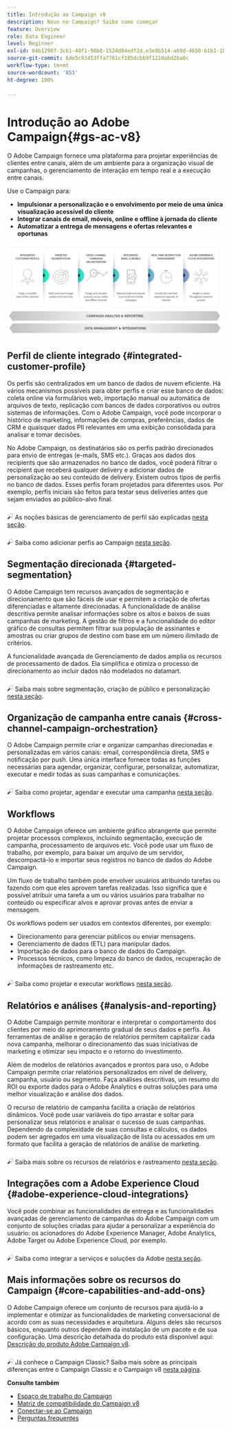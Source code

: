 ```yaml
---
title: Introdução ao Campaign v8
description: Novo no Campaign? Saiba como começar
feature: Overview
role: Data Engineer
level: Beginner
exl-id: 04b12907-3cb1-40f1-90b8-1524d84edf2d,e3e9b514-a69d-4650-b1b1-1b76b4f3d63f
source-git-commit: 6de5c93453ffa7761cf185dcbb9f1210abd26a0c
workflow-type: tm+mt
source-wordcount: '853'
ht-degree: 100%

---
```


# Introdução ao Adobe Campaign{#gs-ac-v8}

O Adobe Campaign fornece uma plataforma para projetar experiências de clientes entre canais, além de um ambiente para a organização visual de campanhas, o gerenciamento de interação em tempo real e a execução entre canais.

Use o Campaign para:

* **Impulsionar a personalização e o envolvimento por meio de uma única visualização acessível do cliente**
* **Integrar canais de email, móveis, online e offline à jornada do cliente**
* **Automatizar a entrega de mensagens e ofertas relevantes e oportunas**

![](assets/ac-capabilities.png)

## Perfil de cliente integrado {#integrated-customer-profile}

Os perfis são centralizados em um banco de dados de nuvem eficiente. Há vários mecanismos possíveis para obter perfis e criar esse banco de dados: coleta online via formulários web, importação manual ou automática de arquivos de texto, replicação com bancos de dados corporativos ou outros sistemas de informações. Com o Adobe Campaign, você pode incorporar o histórico de marketing, informações de compras, preferências, dados de CRM e quaisquer dados PII relevantes em uma exibição consolidada para analisar e tomar decisões.

No Adobe Campaign, os destinatários são os perfis padrão direcionados para envio de entregas (e-mails, SMS etc.). Graças aos dados dos recipients que são armazenados no banco de dados, você poderá filtrar o recipient que receberá qualquer delivery e adicionar dados de personalização ao seu conteúdo de delivery. Existem outros tipos de perfis no banco de dados. Esses perfis foram projetados para diferentes usos. Por exemplo, perfis iniciais são feitos para testar seus deliveries antes que sejam enviados ao público-alvo final.

![](../assets/do-not-localize/glass.png) As noções básicas de gerenciamento de perfil são explicadas [nesta seção](audiences.md).

![](../assets/do-not-localize/glass.png) Saiba como adicionar perfis ao Campaign [nesta seção](import.md).

## Segmentação direcionada {#targeted-segmentation}

O Adobe Campaign tem recursos avançados de segmentação e direcionamento que são fáceis de usar e permitem a criação de ofertas diferenciadas e altamente direcionadas. A funcionalidade de análise descritiva permite analisar informações sobre os altos e baixos de suas campanhas de marketing. A gestão de filtros e a funcionalidade do editor gráfico de consultas permitem filtrar sua população de assinantes e amostras ou criar grupos de destino com base em um número ilimitado de critérios.

A funcionalidade avançada de Gerenciamento de dados amplia os recursos de processamento de dados. Ela simplifica e otimiza o processo de direcionamento ao incluir dados não modelados no datamart.

![](../assets/do-not-localize/glass.png) Saiba mais sobre segmentação, criação de público e personalização [nesta seção](audiences.md).

## Organização de campanha entre canais {#cross-channel-campaign-orchestration}

O Adobe Campaign permite criar e organizar campanhas direcionadas e personalizadas em vários canais: email, correspondência direta, SMS e notificação por push. Uma única interface fornece todas as funções necessárias para agendar, organizar, configurar, personalizar, automatizar, executar e medir todas as suas campanhas e comunicações.

![](../assets/do-not-localize/glass.png) Saiba como projetar, agendar e executar uma campanha [nesta seção](campaigns.md).

## Workflows

O Adobe Campaign oferece um ambiente gráfico abrangente que permite projetar processos complexos, incluindo segmentação, execução de campanha, processamento de arquivos etc. Você pode usar um fluxo de trabalho, por exemplo, para baixar um arquivo de um servidor, descompactá-lo e importar seus registros no banco de dados do Adobe Campaign.

Um fluxo de trabalho também pode envolver usuários atribuindo tarefas ou fazendo com que eles aprovem tarefas realizadas. Isso significa que é possível atribuir uma tarefa a um ou vários usuários para trabalhar no conteúdo ou especificar alvos e aprovar provas antes de enviar a mensagem.

Os workflows podem ser usados em contextos diferentes, por exemplo:

* Direcionamento para gerenciar públicos ou enviar mensagens.
* Gerenciamento de dados (ETL) para manipular dados.
* Importação de dados para o banco de dados do Campaign.
* Processos técnicos, como limpeza do banco de dados, recuperação de informações de rastreamento etc.

![](../assets/do-not-localize/glass.png) Saiba como projetar e executar workflows [nesta seção](../config/workflows.md).

## Relatórios e análises {#analysis-and-reporting}

O Adobe Campaign permite monitorar e interpretar o comportamento dos clientes por meio do aprimoramento gradual de seus dados e perfis. As ferramentas de análise e geração de relatórios permitem capitalizar cada nova campanha, melhorar o direcionamento das suas iniciativas de marketing e otimizar seu impacto e o retorno do investimento.

Além de modelos de relatórios avançados e prontos para uso, o Adobe Campaign permite criar relatórios personalizados em nível de delivery, campanha, usuário ou segmento. Faça análises descritivas, um resumo do ROI ou exporte dados para o Adobe Analytics e outras soluções para uma melhor visualização e análise dos dados.

O recurso de relatório de campanha facilita a criação de relatórios dinâmicos. Você pode usar variáveis do tipo arrastar e soltar para personalizar seus relatórios e analisar o sucesso de suas campanhas. Dependendo da complexidade de suas consultas e cálculos, os dados podem ser agregados em uma visualização de lista ou acessados em um formato que facilita a geração de relatórios de análise de marketing.


![](../assets/do-not-localize/glass.png) Saiba mais sobre os recursos de relatórios e rastreamento [nesta seção](reporting.md).

## Integrações com a Adobe Experience Cloud {#adobe-experience-cloud-integrations}

Você pode combinar as funcionalidades de entrega e as funcionalidades avançadas de gerenciamento de campanhas do Adobe Campaign com um conjunto de soluções criadas para ajudar a personalizar a experiência do usuário: os acionadores do Adobe Experience Manager, Adobe Analytics, Adobe Target ou Adobe Experience Cloud, por exemplo.

![](../assets/do-not-localize/glass.png) Saiba como integrar a serviços e soluções da Adobe [nesta seção](../connect/integration.md).

## Mais informações sobre os recursos do Campaign {#core-capabilities-and-add-ons}

O Adobe Campaign oferece um conjunto de recursos para ajudá-lo a implementar e otimizar as funcionalidades de marketing conversacional de acordo com as suas necessidades e arquitetura. Alguns deles são recursos básicos, enquanto outros dependem da instalação de um pacote e de sua configuração. Uma descrição detalhada do produto está disponível aqui: [Descrição do produto Adobe Campaign v8](https://helpx.adobe.com/br/legal/product-descriptions/adobe-campaign-managed-cloud-services.html).

![](../assets/do-not-localize/glass.png) Já conhece o Campaign Classic? Saiba mais sobre as principais diferenças entre o Campaign Classic e o Campaign v8 [nesta página](capability-matrix.md).

**Consulte também**

* [Espaço de trabalho do Campaign](campaign-ui.md)
* [Matriz de compatibilidade do Campaign v8](compatibility-matrix.md)
* [Conectar-se ao Campaign](connect.md)
* [Perguntas frequentes](campaign-faq.md)